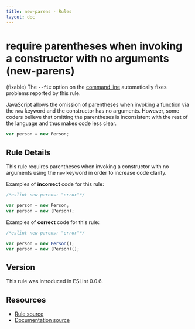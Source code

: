 ```yaml
---
title: new-parens - Rules
layout: doc
---
```

<!-- Note: No pull requests accepted for this file. See README.md in the root directory for details. -->

# require parentheses when invoking a constructor with no arguments (new-parens)

(fixable) The `--fix` option on the [command line](../user-guide/command-line-interface#fix) automatically fixes problems reported by this rule.

JavaScript allows the omission of parentheses when invoking a function via the `new` keyword and the constructor has no arguments. However, some coders believe that omitting the parentheses is inconsistent with the rest of the language and thus makes code less clear.

```js
var person = new Person;
```

## Rule Details

This rule requires parentheses when invoking a constructor with no arguments using the `new` keyword in order to increase code clarity.

Examples of **incorrect** code for this rule:

```js
/*eslint new-parens: "error"*/

var person = new Person;
var person = new (Person);
```

Examples of **correct** code for this rule:

```js
/*eslint new-parens: "error"*/

var person = new Person();
var person = new (Person)();
```

## Version

This rule was introduced in ESLint 0.0.6.

## Resources

* [Rule source](https://github.com/eslint/eslint/tree/master/lib/rules/new-parens.js)
* [Documentation source](https://github.com/eslint/eslint/tree/master/docs/rules/new-parens.md)
